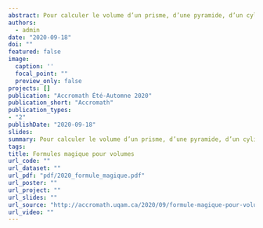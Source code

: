 ```yaml
---
abstract: Pour calculer le volume d’un prisme, d’une pyramide, d’un cylindre ou d’une sphère, on applique une formule adaptée à chacun des cas. Dans Formule magique… pour volumes, Marc-André Désautels montre que toutes ces formules font partie d’une même famille et peuvent toutes être déduites d’une même formule maîtresse.
authors: 
  - admin
date: "2020-09-18"
doi: ""
featured: false
image:
  caption: ''
  focal_point: ""
  preview_only: false
projects: []
publication: "Accromath Été-Automne 2020"
publication_short: "Accromath"
publication_types:
- "2"
publishDate: "2020-09-18"
slides: 
summary: Pour calculer le volume d’un prisme, d’une pyramide, d’un cylindre ou d’une sphère, on applique une formule adaptée à chacun des cas. Dans Formule magique… pour volumes, Marc-André Désautels montre que toutes ces formules font partie d’une même famille et peuvent toutes être déduites d’une même formule maîtresse.
tags:
title: Formules magique pour volumes
url_code: ""
url_dataset: ""
url_pdf: "pdf/2020_formule_magique.pdf"
url_poster: ""
url_project: ""
url_slides: ""
url_source: "http://accromath.uqam.ca/2020/09/formule-magique-pour-volumes/"
url_video: ""
---
```


